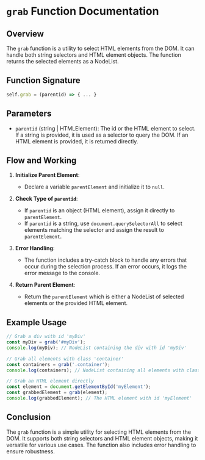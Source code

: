 # `grab` Function Documentation

## Overview

The `grab` function is a utility to select HTML elements from the DOM. It can handle both string selectors and HTML element objects. The function returns the selected elements as a NodeList.

## Function Signature

```javascript
self.grab = (parentid) => { ... }
```

## Parameters

- `parentid` (string | HTMLElement): The id or the HTML element to select. If a string is provided, it is used as a selector to query the DOM. If an HTML element is provided, it is returned directly.

## Flow and Working

1. **Initialize Parent Element**:
    - Declare a variable `parentElement` and initialize it to `null`.

2. **Check Type of `parentid`**:
    - If `parentid` is an object (HTML element), assign it directly to `parentElement`.
    - If `parentid` is a string, use `document.querySelectorAll` to select elements matching the selector and assign the result to `parentElement`.

3. **Error Handling**:
    - The function includes a try-catch block to handle any errors that occur during the selection process. If an error occurs, it logs the error message to the console.

4. **Return Parent Element**:
    - Return the `parentElement` which is either a NodeList of selected elements or the provided HTML element.

## Example Usage

```javascript
// Grab a div with id 'myDiv'
const myDiv = grab('#myDiv');
console.log(myDiv); // NodeList containing the div with id 'myDiv'

// Grab all elements with class 'container'
const containers = grab('.container');
console.log(containers); // NodeList containing all elements with class 'container'

// Grab an HTML element directly
const element = document.getElementById('myElement');
const grabbedElement = grab(element);
console.log(grabbedElement); // The HTML element with id 'myElement'
```

## Conclusion

The `grab` function is a simple utility for selecting HTML elements from the DOM. It supports both string selectors and HTML element objects, making it versatile for various use cases. The function also includes error handling to ensure robustness.